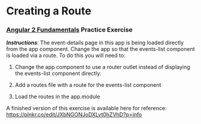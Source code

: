 # Creating a Route
### [Angular 2 Fundamentals](https://app.pluralsight.com/courses/angular2-fundamentals) Practice Exercise

**_Instructions_**: The event-details page in this app is being loaded directly from the app component. Change 
the app so that the events-list component is loaded via a route. To do this you will need to:

1. Change the app component to use a router outlet instead of displaying the events-list component directly.

1. Add a routes file with a route for the events-list component

1. Load the routes in the app.module

A finished version of this exercise is available here for reference: https://plnkr.co/edit/JXbNGONJoDXLvt0hZVhD?p=info
